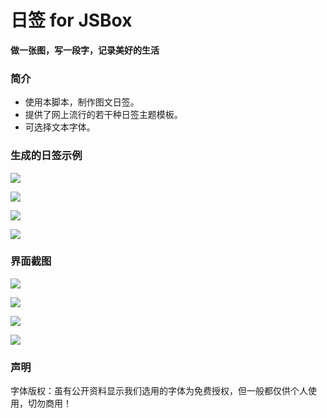 # 日签 for JSBox

**做一张图，写一段字，记录美好的生活**

### 简介
- 使用本脚本，制作图文日签。
- 提供了网上流行的若干种日签主题模板。
- 可选择文本字体。

### 生成的日签示例

![](https://github.com/bs-2001/riqian-jsbox/raw/master/screenshot/IMG_3188.jpg)

![](https://github.com/bs-2001/riqian-jsbox/raw/master/screenshot/IMG_3192.jpg)

![](https://github.com/bs-2001/riqian-jsbox/raw/master/screenshot/IMG_3215.jpg)

![](https://github.com/bs-2001/riqian-jsbox/raw/master/screenshot/IMG_3219.jpg)

### 界面截图

![](https://github.com/bs-2001/riqian-jsbox/raw/master/screenshot/IMG_3235.png)

![](https://github.com/bs-2001/riqian-jsbox/raw/master/screenshot/IMG_3236.png)

![](https://github.com/bs-2001/riqian-jsbox/raw/master/screenshot/IMG_3237.png)

![](https://github.com/bs-2001/riqian-jsbox/raw/master/screenshot/IMG_3238.png)


### 声明
字体版权：虽有公开资料显示我们选用的字体为免费授权，但一般都仅供个人使用，切勿商用！
